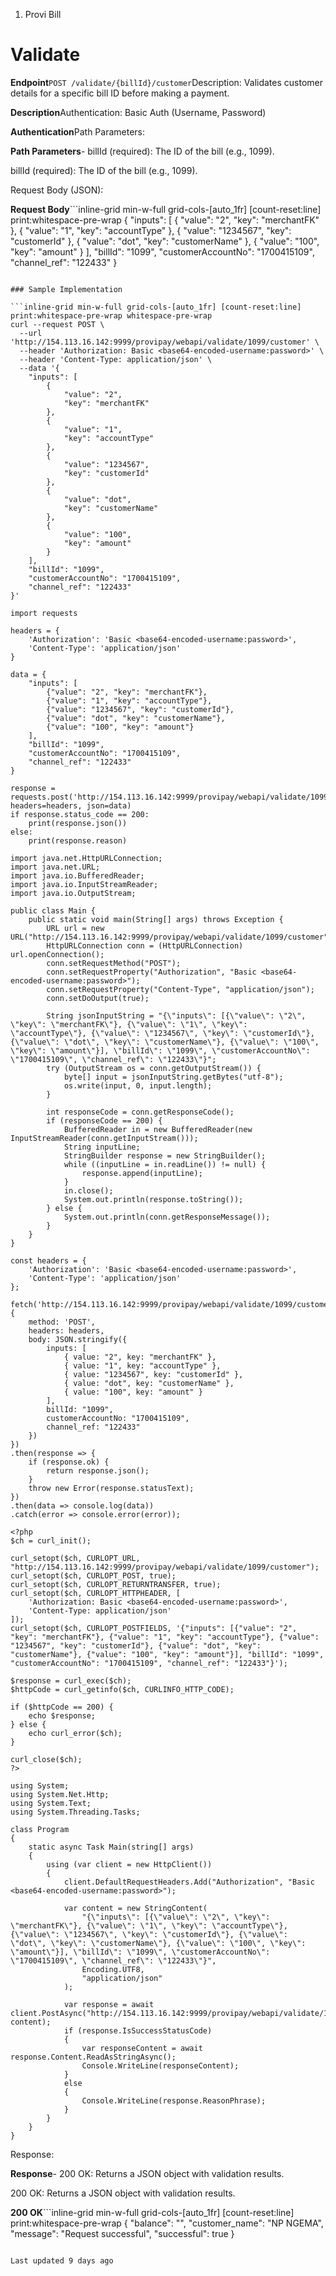 1. Provi Bill

# Validate

**Endpoint**`POST /validate/{billId}/customer`Description: Validates customer details for a specific bill ID before making a payment.

**Description**Authentication: Basic Auth (Username, Password)

**Authentication**Path Parameters:

**Path Parameters**- billId (required): The ID of the bill (e.g., 1099).

billId (required): The ID of the bill (e.g., 1099).

Request Body (JSON):

**Request Body**```inline-grid min-w-full grid-cols-[auto_1fr] [count-reset:line] print:whitespace-pre-wrap
{
    "inputs": [
        {
            "value": "2",
            "key": "merchantFK"
        },
        {
            "value": "1",
            "key": "accountType"
        },
        {
            "value": "1234567",
            "key": "customerId"
        },
        {
            "value": "dot",
            "key": "customerName"
        },
        {
            "value": "100",
            "key": "amount"
        }
    ],
    "billId": "1099",
    "customerAccountNo": "1700415109",
    "channel_ref": "122433"
}
```

### Sample Implementation

```inline-grid min-w-full grid-cols-[auto_1fr] [count-reset:line] print:whitespace-pre-wrap whitespace-pre-wrap
curl --request POST \
  --url 'http://154.113.16.142:9999/provipay/webapi/validate/1099/customer' \
  --header 'Authorization: Basic <base64-encoded-username:password>' \
  --header 'Content-Type: application/json' \
  --data '{
    "inputs": [
        {
            "value": "2",
            "key": "merchantFK"
        },
        {
            "value": "1",
            "key": "accountType"
        },
        {
            "value": "1234567",
            "key": "customerId"
        },
        {
            "value": "dot",
            "key": "customerName"
        },
        {
            "value": "100",
            "key": "amount"
        }
    ],
    "billId": "1099",
    "customerAccountNo": "1700415109",
    "channel_ref": "122433"
}'
```

```inline-grid min-w-full grid-cols-[auto_1fr] [count-reset:line] print:whitespace-pre-wrap
import requests

headers = {
    'Authorization': 'Basic <base64-encoded-username:password>',
    'Content-Type': 'application/json'
}

data = {
    "inputs": [
        {"value": "2", "key": "merchantFK"},
        {"value": "1", "key": "accountType"},
        {"value": "1234567", "key": "customerId"},
        {"value": "dot", "key": "customerName"},
        {"value": "100", "key": "amount"}
    ],
    "billId": "1099",
    "customerAccountNo": "1700415109",
    "channel_ref": "122433"
}

response = requests.post('http://154.113.16.142:9999/provipay/webapi/validate/1099/customer', headers=headers, json=data)
if response.status_code == 200:
    print(response.json())
else:
    print(response.reason)
```

```inline-grid min-w-full grid-cols-[auto_1fr] [count-reset:line] print:whitespace-pre-wrap
import java.net.HttpURLConnection;
import java.net.URL;
import java.io.BufferedReader;
import java.io.InputStreamReader;
import java.io.OutputStream;

public class Main {
    public static void main(String[] args) throws Exception {
        URL url = new URL("http://154.113.16.142:9999/provipay/webapi/validate/1099/customer");
        HttpURLConnection conn = (HttpURLConnection) url.openConnection();
        conn.setRequestMethod("POST");
        conn.setRequestProperty("Authorization", "Basic <base64-encoded-username:password>");
        conn.setRequestProperty("Content-Type", "application/json");
        conn.setDoOutput(true);

        String jsonInputString = "{\"inputs\": [{\"value\": \"2\", \"key\": \"merchantFK\"}, {\"value\": \"1\", \"key\": \"accountType\"}, {\"value\": \"1234567\", \"key\": \"customerId\"}, {\"value\": \"dot\", \"key\": \"customerName\"}, {\"value\": \"100\", \"key\": \"amount\"}], \"billId\": \"1099\", \"customerAccountNo\": \"1700415109\", \"channel_ref\": \"122433\"}";
        try (OutputStream os = conn.getOutputStream()) {
            byte[] input = jsonInputString.getBytes("utf-8");
            os.write(input, 0, input.length);
        }

        int responseCode = conn.getResponseCode();
        if (responseCode == 200) {
            BufferedReader in = new BufferedReader(new InputStreamReader(conn.getInputStream()));
            String inputLine;
            StringBuilder response = new StringBuilder();
            while ((inputLine = in.readLine()) != null) {
                response.append(inputLine);
            }
            in.close();
            System.out.println(response.toString());
        } else {
            System.out.println(conn.getResponseMessage());
        }
    }
}
```

```inline-grid min-w-full grid-cols-[auto_1fr] [count-reset:line] print:whitespace-pre-wrap
const headers = {
    'Authorization': 'Basic <base64-encoded-username:password>',
    'Content-Type': 'application/json'
};

fetch('http://154.113.16.142:9999/provipay/webapi/validate/1099/customer', {
    method: 'POST',
    headers: headers,
    body: JSON.stringify({
        inputs: [
            { value: "2", key: "merchantFK" },
            { value: "1", key: "accountType" },
            { value: "1234567", key: "customerId" },
            { value: "dot", key: "customerName" },
            { value: "100", key: "amount" }
        ],
        billId: "1099",
        customerAccountNo: "1700415109",
        channel_ref: "122433"
    })
})
.then(response => {
    if (response.ok) {
        return response.json();
    }
    throw new Error(response.statusText);
})
.then(data => console.log(data))
.catch(error => console.error(error));
```

```inline-grid min-w-full grid-cols-[auto_1fr] [count-reset:line] print:whitespace-pre-wrap
<?php
$ch = curl_init();

curl_setopt($ch, CURLOPT_URL, "http://154.113.16.142:9999/provipay/webapi/validate/1099/customer");
curl_setopt($ch, CURLOPT_POST, true);
curl_setopt($ch, CURLOPT_RETURNTRANSFER, true);
curl_setopt($ch, CURLOPT_HTTPHEADER, [
    'Authorization: Basic <base64-encoded-username:password>',
    'Content-Type: application/json'
]);
curl_setopt($ch, CURLOPT_POSTFIELDS, '{"inputs": [{"value": "2", "key": "merchantFK"}, {"value": "1", "key": "accountType"}, {"value": "1234567", "key": "customerId"}, {"value": "dot", "key": "customerName"}, {"value": "100", "key": "amount"}], "billId": "1099", "customerAccountNo": "1700415109", "channel_ref": "122433"}');

$response = curl_exec($ch);
$httpCode = curl_getinfo($ch, CURLINFO_HTTP_CODE);

if ($httpCode == 200) {
    echo $response;
} else {
    echo curl_error($ch);
}

curl_close($ch);
?>
```

```inline-grid min-w-full grid-cols-[auto_1fr] [count-reset:line] print:whitespace-pre-wrap
using System;
using System.Net.Http;
using System.Text;
using System.Threading.Tasks;

class Program
{
    static async Task Main(string[] args)
    {
        using (var client = new HttpClient())
        {
            client.DefaultRequestHeaders.Add("Authorization", "Basic <base64-encoded-username:password>");

            var content = new StringContent(
                "{\"inputs\": [{\"value\": \"2\", \"key\": \"merchantFK\"}, {\"value\": \"1\", \"key\": \"accountType\"}, {\"value\": \"1234567\", \"key\": \"customerId\"}, {\"value\": \"dot\", \"key\": \"customerName\"}, {\"value\": \"100\", \"key\": \"amount\"}], \"billId\": \"1099\", \"customerAccountNo\": \"1700415109\", \"channel_ref\": \"122433\"}",
                Encoding.UTF8,
                "application/json"
            );

            var response = await client.PostAsync("http://154.113.16.142:9999/provipay/webapi/validate/1099/customer", content);
            if (response.IsSuccessStatusCode)
            {
                var responseContent = await response.Content.ReadAsStringAsync();
                Console.WriteLine(responseContent);
            }
            else
            {
                Console.WriteLine(response.ReasonPhrase);
            }
        }
    }
}
```

Response:

**Response**- 200 OK: Returns a JSON object with validation results.

200 OK: Returns a JSON object with validation results.

**200 OK**```inline-grid min-w-full grid-cols-[auto_1fr] [count-reset:line] print:whitespace-pre-wrap
{
    "balance": "",
    "customer_name": "NP NGEMA",
    "message": "Request successful",
    "successful": true
}
```

Last updated 9 days ago
